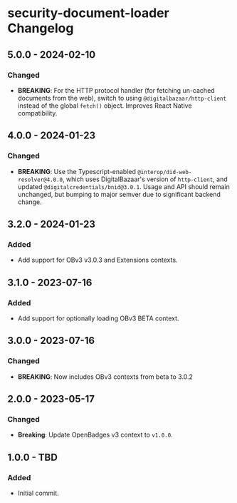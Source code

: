 # security-document-loader Changelog

## 5.0.0 - 2024-02-10
### Changed
- **BREAKING**: For the HTTP protocol handler (for fetching un-cached documents
  from the web), switch to using `@digitalbazaar/http-client` instead of the
  global `fetch()` object. Improves React Native compatibility.

## 4.0.0 - 2024-01-23
### Changed
- **BREAKING**: Use the Typescript-enabled `@interop/did-web-resolver@4.0.0`, 
  which uses DigitalBazaar's version of `http-client`,
  and updated `@digitalcredentials/bnid@3.0.1`.
  Usage and API should remain unchanged, but bumping to major semver due to
  significant backend change.

## 3.2.0 - 2024-01-23
### Added
- Add support for OBv3 v3.0.3 and Extensions contexts.

## 3.1.0 - 2023-07-16
### Added
- Add support for optionally loading OBv3 BETA context.

## 3.0.0 - 2023-07-16
### Changed
- **BREAKING**: Now includes OBv3 contexts from beta to 3.0.2

## 2.0.0 - 2023-05-17
### Changed
- **Breaking**: Update OpenBadges v3 context to `v1.0.0`.

## 1.0.0 - TBD

### Added

- Initial commit.
